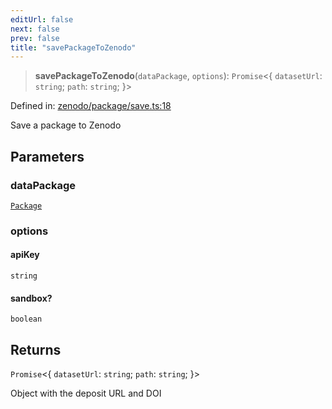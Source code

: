 ```yaml
---
editUrl: false
next: false
prev: false
title: "savePackageToZenodo"
---
```


> **savePackageToZenodo**(`dataPackage`, `options`): `Promise`\<\{ `datasetUrl`: `string`; `path`: `string`; \}\>

Defined in: [zenodo/package/save.ts:18](https://github.com/datisthq/dpkit/blob/7a3ebb9422265a09d2e84e0952d10e0101139f80/zenodo/package/save.ts#L18)

Save a package to Zenodo

## Parameters

### dataPackage

[`Package`](/reference/dpkit/package/)

### options

#### apiKey

`string`

#### sandbox?

`boolean`

## Returns

`Promise`\<\{ `datasetUrl`: `string`; `path`: `string`; \}\>

Object with the deposit URL and DOI
